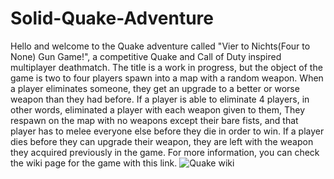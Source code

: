 # Solid-Quake-Adventure
Hello and welcome to the Quake adventure called "Vier to Nichts(Four to None) Gun Game!", a competitive Quake and Call of Duty inspired multiplayer deathmatch.
The title is a work in progress, but the object of the game is
two to four players spawn into a map with a random weapon.
When a player eliminates someone, they get an upgrade to a better or worse weapon than they had before.
If a player is able to eliminate 4 players,
in other words, eliminated a player with each weapon given to them,
They respawn on the map with no weapons except their bare fists, and that player has to melee everyone else before they die in order to win.
If a player dies before they can upgrade their weapon, they are left with the  weapon they acquired previously in the game.
For more information, you can check the wiki page for the game with this link.
![Quake wiki](https://github.com/Kratosflare/Solid-Quake-Adventure/wiki)

